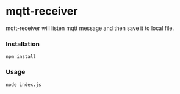 mqtt-receiver
=============

mqtt-receiver will listen mqtt message and then save it to local file.

### Installation

`npm install`

### Usage

`node index.js`
